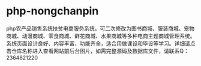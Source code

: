 # php-nongchanpin
php农产品销售系统扶贫电商服务系统，可二次修改为图书商城、服装商城、宠物商城、动漫商城、零食商城、鲜花商城、水果商城等多种电商主题商城管理系统。系统页面设计良好、内容丰富、功能齐全，适合用做课设和毕设等学习。详细请点击仓库名称进入查看网站前后台图片，如需完整源码及数据库文件，请联系Q：2364821220
